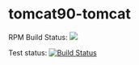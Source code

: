 # tomcat90-tomcat 

RPM Build Status: <a href="https://copr.fedorainfracloud.org/coprs/filirom1/scl-tomcat90/package/tomcat/"><img src="https://copr.fedorainfracloud.org/coprs/filirom1/scl-tomcat90/package/tomcat/status_image/last_build.png" /></a>

Test status: [![Build Status](https://travis-ci.org/scl-tomcat/tomcat90.svg?branch=master)](https://travis-ci.org/scl-tomcat/tomcat90)

